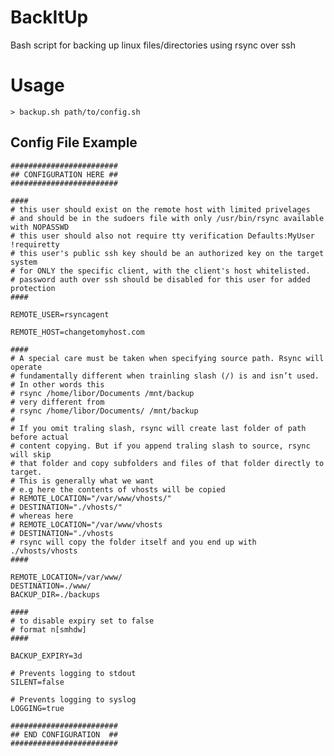 BackItUp
========

Bash script for backing up linux files/directories using rsync over ssh


# Usage
    > backup.sh path/to/config.sh
    
## Config File Example    


    
    ########################
    ## CONFIGURATION HERE ##
    ########################
    
    #### 
    # this user should exist on the remote host with limited privelages
    # and should be in the sudoers file with only /usr/bin/rsync available with NOPASSWD
    # this user should also not require tty verification Defaults:MyUser !requiretty
    # this user's public ssh key should be an authorized key on the target system
    # for ONLY the specific client, with the client's host whitelisted.
    # password auth over ssh should be disabled for this user for added protection
    ####
    
    REMOTE_USER=rsyncagent
    
    REMOTE_HOST=changetomyhost.com
    
    ####
    # A special care must be taken when specifying source path. Rsync will operate
    # fundamentally different when trainling slash (/) is and isn’t used.
    # In other words this
    # rsync /home/libor/Documents /mnt/backup
    # very different from
    # rsync /home/libor/Documents/ /mnt/backup
    #
    # If you omit traling slash, rsync will create last folder of path before actual 
    # content copying. But if you append traling slash to source, rsync will skip
    # that folder and copy subfolders and files of that folder directly to target.
    # This is generally what we want
    # e.g here the contents of vhosts will be copied
    # REMOTE_LOCATION="/var/www/vhosts/"
    # DESTINATION="./vhosts/"
    # whereas here
    # REMOTE_LOCATION="/var/www/vhosts
    # DESTINATION="./vhosts
    # rsync will copy the folder itself and you end up with ./vhosts/vhosts
    ####
    
    REMOTE_LOCATION=/var/www/
    DESTINATION=./www/
    BACKUP_DIR=./backups
    
    ####
    # to disable expiry set to false
    # format n[smhdw]
    ####
    
    BACKUP_EXPIRY=3d
    
    # Prevents logging to stdout
    SILENT=false
    
    # Prevents logging to syslog
    LOGGING=true
    
    ########################
    ## END CONFIGURATION  ##
    ########################
